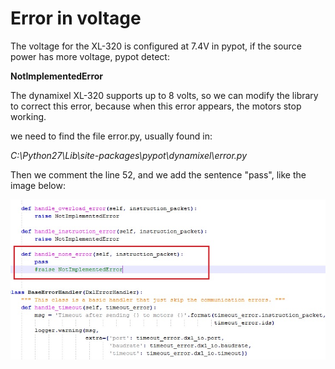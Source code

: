# Error in voltage

The voltage for the XL-320 is configured at 7.4V in pypot, if the source power has more voltage, pypot detect:

  **NotImplementedError**

The dynamixel XL-320 supports up to 8 volts, so we can modify the library to correct this error, because when this 
error appears, the motors stop working.

we need to find the file error.py, usually found in:

 *C:\Python27\Lib\site-packages\pypot\dynamixel\error.py*
 
Then we comment the line 52, and we add the sentence "pass", like the image below:


![bug](img/software/bug.jpg)
